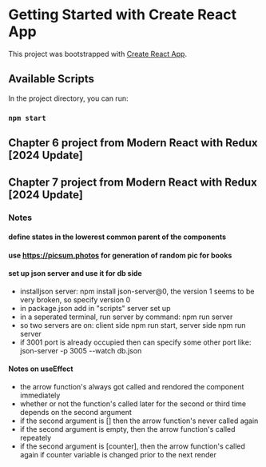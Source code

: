 # Getting Started with Create React App

This project was bootstrapped with [Create React App](https://github.com/facebook/create-react-app).

## Available Scripts

In the project directory, you can run:

### `npm start`

## Chapter 6 project from Modern React with Redux [2024 Update] 
## Chapter 7 project from Modern React with Redux [2024 Update]

### Notes
#### define states in the lowerest common parent of the components
#### use https://picsum.photos for generation of random pic for books
#### set up json server and use it for db side
- installjson server: npm install json-server@0, the version 1 seems to be very broken, so specify version 0
- in package.json add in "scripts" server set up
- in a seperated terminal, run server by command: npm run server
- so two servers are on: client side npm run start, server side npm run server
- if 3001 port is already occupied then can specify some other port like: json-server -p 3005 --watch db.json

#### Notes on useEffect
- the arrow function's always got called and rendored the component immediately
- whether or not the function's called later for the second or third time depends on the second argument
- if the second argument is [] then the arrow function's never called again
- if the second argument is empty, then the arrow function's called repeately 
- if the second argument is [counter], then the arrow function's called again if counter variable is changed prior to the next render      

